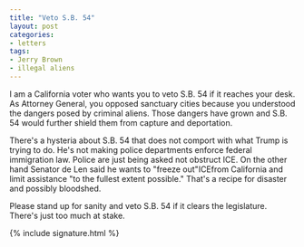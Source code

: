 ```yaml
---
title: "Veto S.B. 54"
layout: post
categories:
- letters
tags:
- Jerry Brown
- illegal aliens
---
```


I am a California voter who wants you to veto S.B. 54 if it reaches your desk. As Attorney General, you opposed sanctuary cities because you understood the dangers posed by criminal aliens. Those dangers have grown and S.B. 54 would further shield them from capture and deportation.

There's a hysteria about S.B. 54 that does not comport with what Trump is trying to do. He's not making police departments enforce federal immigration law. Police are just being asked not obstruct ICE. On the other hand Senator de Len said he wants to "freeze out"ICEfrom California and limit assistance "to the fullest extent possible." That's a recipe for disaster and possibly bloodshed.

Please stand up for sanity and veto S.B. 54 if it clears the legislature. There's just too much at stake.

{% include signature.html %}
